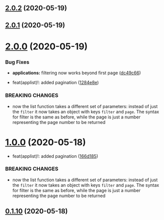 ## [2.0.2](https://github.com/aerogear/unifiedpush-admin-client/compare/2.0.1...2.0.2) (2020-05-19)



## [2.0.1](https://github.com/aerogear/unifiedpush-admin-client/compare/2.0.0...2.0.1) (2020-05-19)



# [2.0.0](https://github.com/aerogear/unifiedpush-admin-client/compare/1.0.0...2.0.0) (2020-05-19)


### Bug Fixes

* **applications:** filtering now works beyond first page ([dc49c66](https://github.com/aerogear/unifiedpush-admin-client/commit/dc49c66d3fc5c45069f43de4388725644bfde13e))


* feat(applist)!: added pagination ([1284e8e](https://github.com/aerogear/unifiedpush-admin-client/commit/1284e8ec9421c4faf52bded158fe22a3f928cf55))


### BREAKING CHANGES

* now the list function takes a different set of parameters: instead of just the `filter` it now takes an object with keys `filter` and `page`. The syntax for
filter is the same as before, while the page is just a number representing the page number to be returned



# [1.0.0](https://github.com/aerogear/unifiedpush-admin-client/compare/0.1.10...1.0.0) (2020-05-18)


* feat(applist)!: added pagination ([166d185](https://github.com/aerogear/unifiedpush-admin-client/commit/166d185e50e8efab56cf7ac04f55a253ce71c14a))


### BREAKING CHANGES

* now the list function takes a different set of parameters: instead of just the `filter` it now takes an object with keys `filter` and `page`. The syntax for
filter is the same as before, while the page is just a number representing the page number to be returned



## [0.1.10](https://github.com/aerogear/unifiedpush-admin-client/compare/0.1.9...0.1.10) (2020-05-18)




